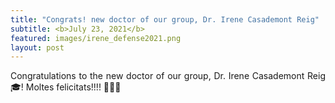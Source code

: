 ```yaml
---
title: "Congrats! new doctor of our group, Dr. Irene Casademont Reig"
subtitle: <b>July 23, 2021</b>
featured: images/irene_defense2021.png
layout: post
---
```


<P ALIGN="justify"> Congratulations to the new doctor of our group,  	
Dr. Irene Casademont Reig &#127891;! Moltes felicitats!!!! &#127881;&#127881;&#127881;</p>
